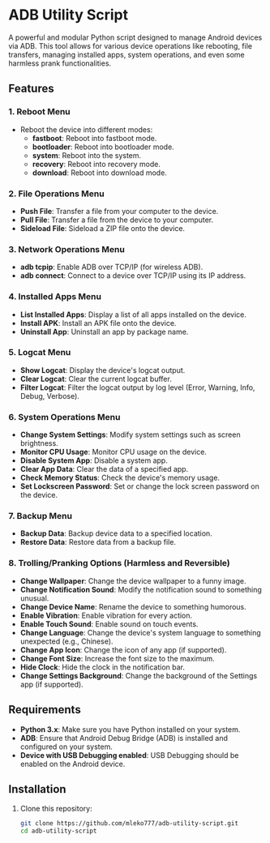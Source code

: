 # ADB Utility Script

A powerful and modular Python script designed to manage Android devices via ADB. This tool allows for various device operations like rebooting, file transfers, managing installed apps, system operations, and even some harmless prank functionalities.

## Features

### 1. **Reboot Menu**
   - Reboot the device into different modes:
     - **fastboot**: Reboot into fastboot mode.
     - **bootloader**: Reboot into bootloader mode.
     - **system**: Reboot into the system.
     - **recovery**: Reboot into recovery mode.
     - **download**: Reboot into download mode.

### 2. **File Operations Menu**
   - **Push File**: Transfer a file from your computer to the device.
   - **Pull File**: Transfer a file from the device to your computer.
   - **Sideload File**: Sideload a ZIP file onto the device.

### 3. **Network Operations Menu**
   - **adb tcpip**: Enable ADB over TCP/IP (for wireless ADB).
   - **adb connect**: Connect to a device over TCP/IP using its IP address.

### 4. **Installed Apps Menu**
   - **List Installed Apps**: Display a list of all apps installed on the device.
   - **Install APK**: Install an APK file onto the device.
   - **Uninstall App**: Uninstall an app by package name.

### 5. **Logcat Menu**
   - **Show Logcat**: Display the device's logcat output.
   - **Clear Logcat**: Clear the current logcat buffer.
   - **Filter Logcat**: Filter the logcat output by log level (Error, Warning, Info, Debug, Verbose).

### 6. **System Operations Menu**
   - **Change System Settings**: Modify system settings such as screen brightness.
   - **Monitor CPU Usage**: Monitor CPU usage on the device.
   - **Disable System App**: Disable a system app.
   - **Clear App Data**: Clear the data of a specified app.
   - **Check Memory Status**: Check the device's memory usage.
   - **Set Lockscreen Password**: Set or change the lock screen password on the device.

### 7. **Backup Menu**
   - **Backup Data**: Backup device data to a specified location.
   - **Restore Data**: Restore data from a backup file.

### 8. **Trolling/Pranking Options (Harmless and Reversible)**
   - **Change Wallpaper**: Change the device wallpaper to a funny image.
   - **Change Notification Sound**: Modify the notification sound to something unusual.
   - **Change Device Name**: Rename the device to something humorous.
   - **Enable Vibration**: Enable vibration for every action.
   - **Enable Touch Sound**: Enable sound on touch events.
   - **Change Language**: Change the device's system language to something unexpected (e.g., Chinese).
   - **Change App Icon**: Change the icon of any app (if supported).
   - **Change Font Size**: Increase the font size to the maximum.
   - **Hide Clock**: Hide the clock in the notification bar.
   - **Change Settings Background**: Change the background of the Settings app (if supported).

## Requirements

- **Python 3.x**: Make sure you have Python installed on your system.
- **ADB**: Ensure that Android Debug Bridge (ADB) is installed and configured on your system.
- **Device with USB Debugging enabled**: USB Debugging should be enabled on the Android device.

## Installation

1. Clone this repository:

   ```bash
   git clone https://github.com/mleko777/adb-utility-script.git
   cd adb-utility-script
